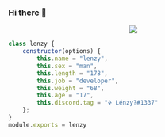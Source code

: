### Hi there 👋

<p align="center">
  <samp>
    <img src="https://komarev.com/ghpvc/?username=Kahperengi">
  </samp>
</p>


```js
class lenzy {
    constructor(options) {
        this.name = "lenzy",
        this.sex = "man",
        this.length = "178",
        this.job = "developer",
        this.weight = "68",
        this.age = "17",
        this.discord.tag = "🜍 Lénzy?#1337"
    };
}
module.exports = lenzy
```
